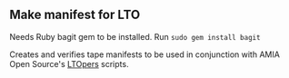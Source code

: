 ## Make manifest for LTO
Needs Ruby bagit gem to be installed. Run `sudo gem install bagit`

Creates and verifies tape manifests to be used in conjunction with AMIA Open Source's [LTOpers](https://github.com/amiaopensource/ltopers) scripts.
